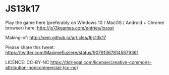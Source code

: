 # JS13k17

Play the game here (preferably on Windows 10 / MacOS / Android + Chrome browser) here:
http://js13kgames.com/entries/lossst

Making-of:
http://xem.github.io/articles/#js13k17

Please share this tweet:
https://twitter.com/MaximeEuziere/status/907913678145679361

LICENCE: CC-BY-NC
https://tldrlegal.com/license/creative-commons-attribution-noncommercial-(cc-nc)

